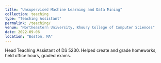 ```yaml
---
title: "Unsupervised Machine Learning and Data Mining"
collection: teaching
type: "Teaching Assistant"
permalink: /teaching/
venue: "Northeastern University, Khoury College of Computer Sciences"
date: 2022-09-06
location: "Boston, MA"
---
```


Head Teaching Assistant of DS 5230. Helped create and grade homeworks, held office hours, graded exams.